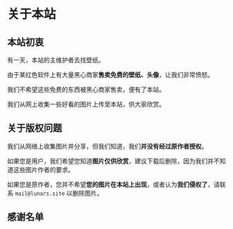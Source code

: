 # 关于本站

## 本站初衷
有一天，本站的主维护者去找壁纸。

由于某红色软件上有大量黑心商家**售卖免费的壁纸、头像**，让我们非常愤怒。

我们不希望这些免费的东西被黑心商家售卖，便有了本站。

我们从网上收集一些好看的图片上传至本站，供大家欣赏。


## 关于版权问题
 
我们从网络上收集图片并分享，但我们知道，我们**并没有经过原作者授权**。

如果您是用户，我们希望您知道**图片仅供欣赏**，建议下载后删除，因为我们并不知道这些图片作者的要求。

如果您是原作者，您并不希望**您的图片在本站上出现**，或者认为**我们侵权了**，请联系 ```mail@lunars.site``` 以删除图片。

## 感谢名单

<script setup>
import { VPTeamMembers } from 'vitepress/theme'

const members = [
  {
    avatar: 'https://gcore.jsdelivr.net/gh/silvaire-qwq/silvaire-qwq@new/avatar.png',
    name: 'silvaire-qwq',
    title: '主维护者',
    links: [
      { icon: 'github', link: 'https://github.com/silvaire-qwq' },
    ]
  }
]
</script>

<VPTeamMembers size="small" :members="members" />